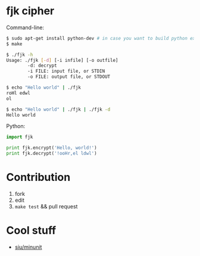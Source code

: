 fjk cipher
==========

Command-line:

```bash
$ sudo apt-get install python-dev # in case you want to build python extension
$ make

$ ./fjk -h
Usage: ./fjk [-d] [-i infile] [-o outfile]
        -d: decrypt
        -i FILE: input file, or STDIN
        -o FILE: output file, or STDOUT

$ echo "Hello world" | ./fjk
roHl edwl
ol

$ echo "Hello world" | ./fjk | ./fjk -d
Hello world
```

Python:

```python
import fjk

print fjk.encrypt('Hello, world!')
print fjk.decrypt('!ooHr,el ldwl')
```

Contribution
============

1. fork
1. edit
1. `make test` && pull request

Cool stuff
==========
* [siu/minunit](https://github.com/siu/minunit)
